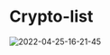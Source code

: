 # Crypto-list

![2022-04-25-16-21-45](https://user-images.githubusercontent.com/56046609/165159627-c3dc248f-00cd-4afd-a855-2f9fadb30b8d.gif)
